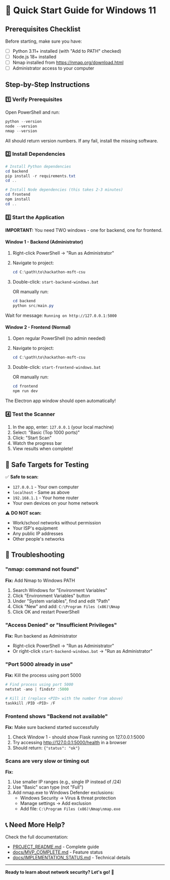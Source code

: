 # 🚀 Quick Start Guide for Windows 11

## Prerequisites Checklist
Before starting, make sure you have:
- [ ] Python 3.11+ installed (with "Add to PATH" checked)
- [ ] Node.js 18+ installed
- [ ] Nmap installed from https://nmap.org/download.html
- [ ] Administrator access to your computer

## Step-by-Step Instructions

### 1️⃣ Verify Prerequisites

Open PowerShell and run:
```powershell
python --version
node --version
nmap --version
```

All should return version numbers. If any fail, install the missing software.

### 2️⃣ Install Dependencies

```powershell
# Install Python dependencies
cd backend
pip install -r requirements.txt
cd ..

# Install Node dependencies (this takes 2-3 minutes)
cd frontend
npm install
cd ..
```

### 3️⃣ Start the Application

**IMPORTANT:** You need TWO windows - one for backend, one for frontend.

#### Window 1 - Backend (Administrator)
1. Right-click PowerShell → "Run as Administrator"
2. Navigate to project:
   ```powershell
   cd C:\path\to\hackathon-msft-csu
   ```
3. Double-click: `start-backend-windows.bat`
   
   OR manually run:
   ```powershell
   cd backend
   python src/main.py
   ```

Wait for message: `Running on http://127.0.0.1:5000`

#### Window 2 - Frontend (Normal)
1. Open regular PowerShell (no admin needed)
2. Navigate to project:
   ```powershell
   cd C:\path\to\hackathon-msft-csu
   ```
3. Double-click: `start-frontend-windows.bat`
   
   OR manually run:
   ```powershell
   cd frontend
   npm run dev
   ```

The Electron app window should open automatically!

### 4️⃣ Test the Scanner

1. In the app, enter: `127.0.0.1` (your local machine)
2. Select: "Basic (Top 1000 ports)"
3. Click: "Start Scan"
4. Watch the progress bar
5. View results when complete!

## 🎯 Safe Targets for Testing

✅ **Safe to scan:**
- `127.0.0.1` - Your own computer
- `localhost` - Same as above
- `192.168.1.1` - Your home router
- Your own devices on your home network

⚠️ **DO NOT scan:**
- Work/school networks without permission
- Your ISP's equipment
- Any public IP addresses
- Other people's networks

## 🐛 Troubleshooting

### "nmap: command not found"
**Fix:** Add Nmap to Windows PATH
1. Search Windows for "Environment Variables"
2. Click "Environment Variables" button
3. Under "System variables", find and edit "Path"
4. Click "New" and add: `C:\Program Files (x86)\Nmap`
5. Click OK and restart PowerShell

### "Access Denied" or "Insufficient Privileges"
**Fix:** Run backend as Administrator
- Right-click PowerShell → "Run as Administrator"
- Or right-click `start-backend-windows.bat` → "Run as Administrator"

### "Port 5000 already in use"
**Fix:** Kill the process using port 5000
```powershell
# Find process using port 5000
netstat -ano | findstr :5000

# Kill it (replace <PID> with the number from above)
taskkill /PID <PID> /F
```

### Frontend shows "Backend not available"
**Fix:** Make sure backend started successfully
1. Check Window 1 - should show Flask running on 127.0.0.1:5000
2. Try accessing http://127.0.0.1:5000/health in a browser
3. Should return: `{"status": "ok"}`

### Scans are very slow or timing out
**Fix:** 
1. Use smaller IP ranges (e.g., single IP instead of /24)
2. Use "Basic" scan type (not "Full")
3. Add nmap.exe to Windows Defender exclusions:
   - Windows Security → Virus & threat protection
   - Manage settings → Add exclusion
   - Add file: `C:\Program Files (x86)\Nmap\nmap.exe`

## 📞 Need More Help?

Check the full documentation:
- [PROJECT_README.md](PROJECT_README.md) - Complete guide
- [docs/MVP_COMPLETE.md](docs/MVP_COMPLETE.md) - Feature status
- [docs/IMPLEMENTATION_STATUS.md](docs/IMPLEMENTATION_STATUS.md) - Technical details

---

**Ready to learn about network security? Let's go! 🚀**
